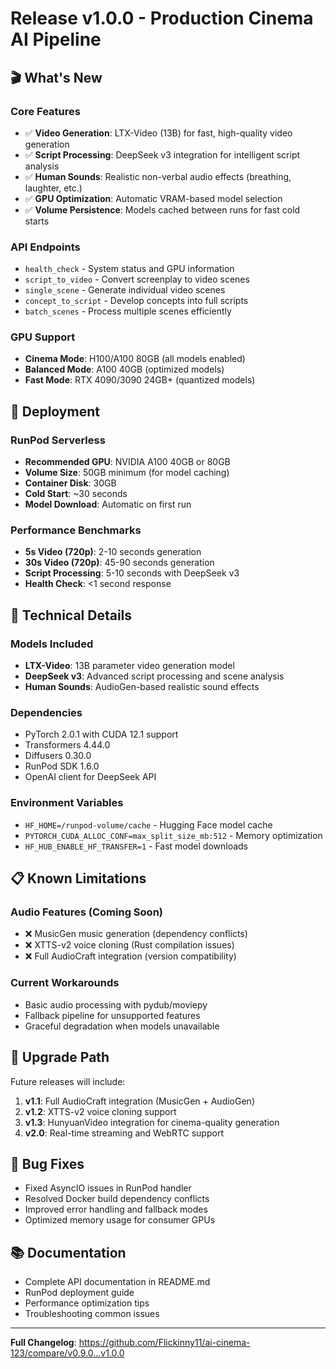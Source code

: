 # Release v1.0.0 - Production Cinema AI Pipeline

## 🎬 What's New

### Core Features
- ✅ **Video Generation**: LTX-Video (13B) for fast, high-quality video generation
- ✅ **Script Processing**: DeepSeek v3 integration for intelligent script analysis
- ✅ **Human Sounds**: Realistic non-verbal audio effects (breathing, laughter, etc.)
- ✅ **GPU Optimization**: Automatic VRAM-based model selection
- ✅ **Volume Persistence**: Models cached between runs for fast cold starts

### API Endpoints
- `health_check` - System status and GPU information
- `script_to_video` - Convert screenplay to video scenes
- `single_scene` - Generate individual video scenes
- `concept_to_script` - Develop concepts into full scripts
- `batch_scenes` - Process multiple scenes efficiently

### GPU Support
- **Cinema Mode**: H100/A100 80GB (all models enabled)
- **Balanced Mode**: A100 40GB (optimized models)
- **Fast Mode**: RTX 4090/3090 24GB+ (quantized models)

## 🚀 Deployment

### RunPod Serverless
- **Recommended GPU**: NVIDIA A100 40GB or 80GB
- **Volume Size**: 50GB minimum (for model caching)
- **Container Disk**: 30GB
- **Cold Start**: ~30 seconds
- **Model Download**: Automatic on first run

### Performance Benchmarks
- **5s Video (720p)**: 2-10 seconds generation
- **30s Video (720p)**: 45-90 seconds generation
- **Script Processing**: 5-10 seconds with DeepSeek v3
- **Health Check**: <1 second response

## 🔧 Technical Details

### Models Included
- **LTX-Video**: 13B parameter video generation model
- **DeepSeek v3**: Advanced script processing and scene analysis
- **Human Sounds**: AudioGen-based realistic sound effects

### Dependencies
- PyTorch 2.0.1 with CUDA 12.1 support
- Transformers 4.44.0
- Diffusers 0.30.0
- RunPod SDK 1.6.0
- OpenAI client for DeepSeek API

### Environment Variables
- `HF_HOME=/runpod-volume/cache` - Hugging Face model cache
- `PYTORCH_CUDA_ALLOC_CONF=max_split_size_mb:512` - Memory optimization
- `HF_HUB_ENABLE_HF_TRANSFER=1` - Fast model downloads

## 📋 Known Limitations

### Audio Features (Coming Soon)
- ❌ MusicGen music generation (dependency conflicts)
- ❌ XTTS-v2 voice cloning (Rust compilation issues)
- ❌ Full AudioCraft integration (version compatibility)

### Current Workarounds
- Basic audio processing with pydub/moviepy
- Fallback pipeline for unsupported features
- Graceful degradation when models unavailable

## 🔄 Upgrade Path

Future releases will include:
1. **v1.1**: Full AudioCraft integration (MusicGen + AudioGen)
2. **v1.2**: XTTS-v2 voice cloning support
3. **v1.3**: HunyuanVideo integration for cinema-quality generation
4. **v2.0**: Real-time streaming and WebRTC support

## 🐛 Bug Fixes
- Fixed AsyncIO issues in RunPod handler
- Resolved Docker build dependency conflicts
- Improved error handling and fallback modes
- Optimized memory usage for consumer GPUs

## 📚 Documentation
- Complete API documentation in README.md
- RunPod deployment guide
- Performance optimization tips
- Troubleshooting common issues

---

**Full Changelog**: https://github.com/Flickinny11/ai-cinema-123/compare/v0.9.0...v1.0.0